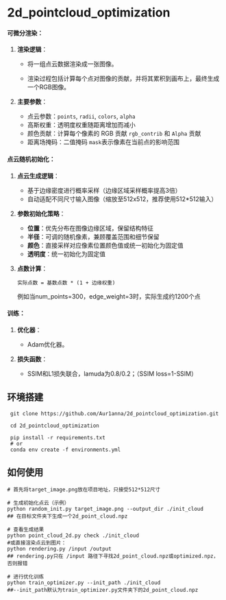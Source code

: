 

# 2d_pointcloud_optimization

#### 可微分渲染：

1. **渲染逻辑**：

   - 将一组点云数据渲染成一张图像。

   - 渲染过程包括计算每个点对图像的贡献，并将其累积到画布上，最终生成一个RGB图像。

2. **主要参数**：
   - 点云参数：`points`, `radii`, `colors`, `alpha`
   - 高斯权重：透明度权重随距离增加而减小
   - 颜色贡献：计算每个像素的 RGB 贡献 `rgb_contrib` 和 `Alpha` 贡献
   - 距离场掩码：二值掩码 `mask`表示像素在当前点的影响范围

#### 点云随机初始化：

1. **点云生成逻辑**：

   - 基于边缘密度进行概率采样（边缘区域采样概率提高3倍）
   - 自动适配不同尺寸输入图像（缩放至512x512，推荐使用512*512输入）
   
2. **参数初始化策略**：

   - **位置**：优先分布在图像边缘区域，保留结构特征
   - **半径**：可调的随机像素，兼顾覆盖范围和细节保留
   - **颜色**：直接采样对应像素位置颜色值或统一初始化为固定值
   - **透明度**：统一初始化为固定值

3. **点数计算**：

   ```
   实际点数 = 基数点数 * (1 + 边缘权重)
   ```

   例如当num_points=300，edge_weight=3时，实际生成约1200个点

#### 训练：

1. **优化器**：
   - Adam优化器。

2. **损失函数**：
   - SSIM和L1损失联合，lamuda为0.8/0.2；（SSIM loss=1-SSIM）

## 环境搭建

```shell
 git clone https://github.com/Aur1anna/2d_pointcloud_optimization.git
 
 cd 2d_pointcloud_optimization
 
 pip install -r requirements.txt
 # or
 conda env create -f environments.yml
```

## 如何使用

```shell
# 首先将target_image.png放在项目地址，只接受512*512尺寸

# 生成初始化点云（示例）
python random_init.py target_image.png --output_dir ./init_cloud
## 在目标文件夹下生成一个2d_point_cloud.npz

# 查看生成结果
python point_cloud_2d.py check ./init_cloud
#或直接渲染点云到图片：
python rendering.py /input /output
## rendering.py只在 /input 路径下寻找2d_point_cloud.npz或optimized.npz，否则报错

# 进行优化训练
python train_optimizer.py --init_path ./init_cloud  
##--init_path默认为train_optimizer.py文件夹下的2d_point_cloud.npz
```
